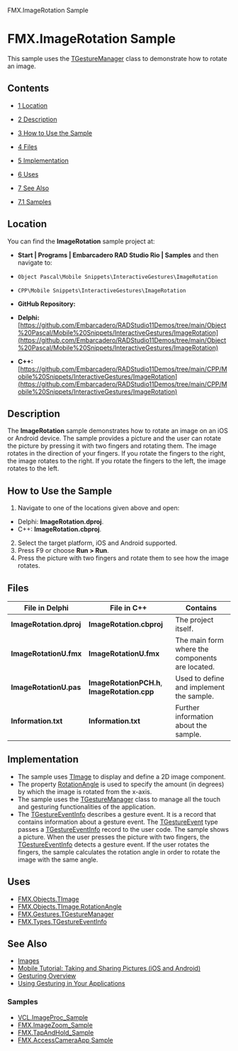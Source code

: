 FMX.ImageRotation Sample[]()
# FMX.ImageRotation Sample 


This sample uses the [TGestureManager](http://docwiki.embarcadero.com/Libraries/en/FMX.Gestures.TGestureManager) class to demonstrate how to rotate an image.
## Contents



* [1 Location](#Location)
* [2 Description](#Description)
* [3 How to Use the Sample](#How_to_Use_the_Sample)
* [4 Files](#Files)
* [5 Implementation](#Implementation)
* [6 Uses](#Uses)
* [7 See Also](#See_Also)

* [7.1 Samples](#Samples)


## Location 

You can find the **ImageRotation** sample project at:
* **Start | Programs | Embarcadero RAD Studio Rio | Samples** and then navigate to:

* `Object Pascal\Mobile Snippets\InteractiveGestures\ImageRotation`
* `CPP\Mobile Snippets\InteractiveGestures\ImageRotation`

* **GitHub Repository:**

* **Delphi:**[https://github.com/Embarcadero/RADStudio11Demos/tree/main/Object%20Pascal/Mobile%20Snippets/InteractiveGestures/ImageRotation](https://github.com/Embarcadero/RADStudio11Demos/tree/main/Object%20Pascal/Mobile%20Snippets/InteractiveGestures/ImageRotation)
* **C++:**[https://github.com/Embarcadero/RADStudio11Demos/tree/main/CPP/Mobile%20Snippets/InteractiveGestures/ImageRotation](https://github.com/Embarcadero/RADStudio11Demos/tree/main/CPP/Mobile%20Snippets/InteractiveGestures/ImageRotation)

## Description 

The **ImageRotation** sample demonstrates how to rotate an image on an iOS or Android device. The sample provides a picture and the user can rotate the picture by pressing it with two fingers and rotating them. The image rotates in the direction of your fingers. If you rotate the fingers to the right, the image rotates to the right. If you rotate the fingers to the left, the image rotates to the left.
## How to Use the Sample 


1.  Navigate to one of the locations given above and open:

*  Delphi: **ImageRotation.dproj**.
*  C++: **ImageRotation.cbproj**.

2.  Select the target platform, iOS and Android supported.
3.  Press F9 or choose **Run > Run**.
4.  Press the picture with two fingers and rotate them to see how the image rotates.

## Files 



|**File in Delphi**     |**File in C++**                              |**Contains**                                   |
|-----------------------|---------------------------------------------|-----------------------------------------------|
|**ImageRotation.dproj**|**ImageRotation.cbproj**                     |The project itself.                            |
|**ImageRotationU.fmx** |**ImageRotationU.fmx**                       |The main form where the components are located.|
|**ImageRotationU.pas** |**ImageRotationPCH.h**, **ImageRotation.cpp**|Used to define and implement the sample.       |
|**Information.txt**    |**Information.txt**                          |Further information about the sample.          |


## Implementation 


*  The sample uses [TImage](http://docwiki.embarcadero.com/Libraries/en/FMX.Objects.TImage) to display and define a 2D image component.
*  The property [RotationAngle](http://docwiki.embarcadero.com/Libraries/en/FMX.Controls.TControl.RotationAngle) is used to specify the amount (in degrees) by which the image is rotated from the x-axis.
*  The sample uses the [TGestureManager](http://docwiki.embarcadero.com/Libraries/en/FMX.Gestures.TGestureManager) class to manage all the touch and gesturing functionalities of the application.
*  The [TGestureEventInfo](http://docwiki.embarcadero.com/Libraries/en/FMX.Types.TGestureEventInfo) describes a gesture event. It is a record that contains information about a gesture event. The [TGestureEvent](http://docwiki.embarcadero.com/Libraries/en/FMX.Types.TGestureEvent) type passes a [TGestureEventInfo](http://docwiki.embarcadero.com/Libraries/en/FMX.Types.TGestureEventInfo) record to the user code.
The sample shows a picture. When the user presses the picture with two fingers, the [TGestureEventInfo](http://docwiki.embarcadero.com/Libraries/en/FMX.Types.TGestureEventInfo) detects a gesture event. If the user rotates the fingers, the sample calculates the rotation angle in order to rotate the image with the same angle.
## Uses 


* [FMX.Objects.TImage](http://docwiki.embarcadero.com/Libraries/en/FMX.Objects.TImage)
* [FMX.Objects.TImage.RotationAngle](http://docwiki.embarcadero.com/Libraries/en/FMX.Objects.TImage.RotationAngle)
* [FMX.Gestures.TGestureManager](http://docwiki.embarcadero.com/Libraries/en/FMX.Gestures.TGestureManager)
* [FMX.Types.TGestureEventInfo](http://docwiki.embarcadero.com/Libraries/en/FMX.Types.TGestureEventInfo)

## See Also 


* [Images](http://docwiki.embarcadero.com/RADStudio/en/Images)
* [Mobile Tutorial: Taking and Sharing Pictures (iOS and Android)](http://docwiki.embarcadero.com/RADStudio/en/Mobile_Tutorial:_Taking_and_Sharing_a_Picture,_and_Sharing_Text_(iOS_and_Android))
* [Gesturing Overview](http://docwiki.embarcadero.com/RADStudio/en/Gesturing_Overview)
* [Using Gesturing in Your Applications](http://docwiki.embarcadero.com/RADStudio/en/Using_Gesturing_in_Your_Applications)

### Samples 


* [VCL.ImageProc_Sample](http://docwiki.embarcadero.com/CodeExamples/en/VCL.ImageProc_Sample)
* [FMX.ImageZoom_Sample](http://docwiki.embarcadero.com/CodeExamples/en/FMX.ImageZoom_Sample)
* [FMX.TapAndHold_Sample](http://docwiki.embarcadero.com/CodeExamples/en/FMX.TapAndHold_Sample)
* [FMX.AccessCameraApp Sample](http://docwiki.embarcadero.com/CodeExamples/en/FMX.AccessCameraApp_Sample)





